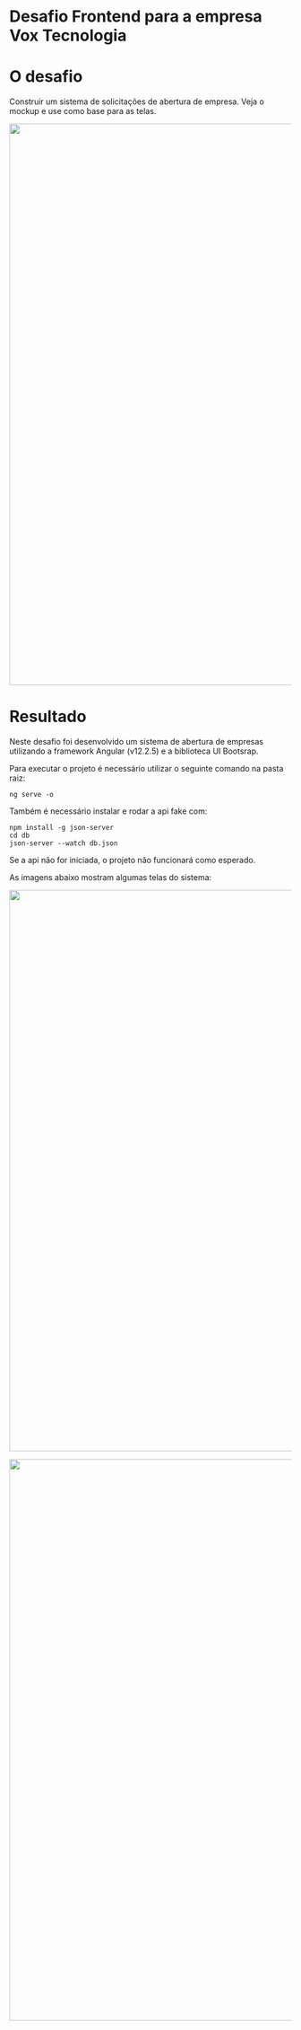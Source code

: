 # Desafio Frontend para a empresa Vox Tecnologia

# O desafio
Construir um sistema de solicitações de abertura de empresa. Veja o mockup e use como base para as telas.

<p>
  <img src="https://user-content.gitlab-static.net/9fbb371c962c306ea8d7b27420ae44f81579c514/68747470733a2f2f692e6962622e636f2f7164434b3372342f6d6f636b75702d6465736166696f2d66726f6e742e706e67" width="1000"/>
</p>

# Resultado
Neste desafio foi desenvolvido um sistema de abertura de empresas utilizando a framework Angular (v12.2.5) e a biblioteca UI Bootsrap.

Para executar o projeto é necessário utilizar o seguinte comando na pasta raiz:
```
ng serve -o
```
Também é necessário instalar e rodar a api fake com:
```
npm install -g json-server
cd db
json-server --watch db.json
```
Se a api não for iniciada, o projeto não funcionará como esperado.

As imagens abaixo mostram algumas telas do sistema:

<p>
  <img src="https://i.imgur.com/2O7dp9H.png" width="1000"/>
</p>

<p>
  <img src="https://i.imgur.com/o3ckrca.png" width="1000"/>
</p>
